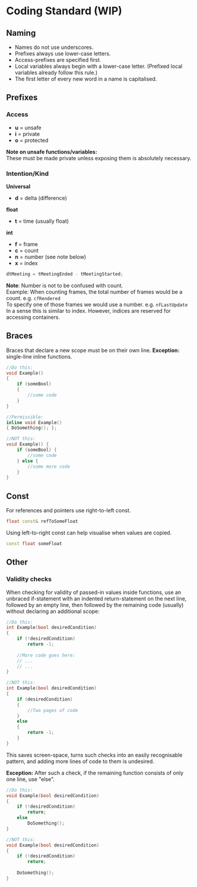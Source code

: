 # Coding Standard (WIP)

## Naming
- Names do not use underscores.
- Prefixes always use lower-case letters.
- Access-prefixes are specified first.
- Local variables always begin with a lower-case letter. (Prefixed local variables already follow this rule.) 
- The first letter of every new word in a name is capitalised.

## Prefixes

### Access
- **u** = unsafe
- **i** = private
- **o** = protected

**Note on unsafe functions/variables:**<br>
These must be made private unless exposing them is absolutely necessary.

### Intention/Kind
**Universal**
- **d** = delta (difference)

**float**
- **t** = time (usually float)

**int**
- **f** = frame
- **c** = count
- **n** = number (see note below)
- **x** = index

```C++
dtMeeting = tMeetingEnded - tMeetingStarted;
```

**Note**: Number is not to be confused with count.<br>
Example: When counting frames, the total number of frames would be a count. e.g. `cfRendered`<br>
To specify one of those frames we would use a number. e.g. `nfLastUpdate`<br>
In a sense this is similar to index. However, indices are reserved for accessing containers.

## Braces
Braces that declare a new scope must be on their own line. **Exception:** single-line inline functions.

```C++
//Do this:
void Example()
{
    if (someBool)
    {
        //some code
    }
}

//Permissible:
inline void Example()
{ DoSomething(); };

//NOT this:
void Example() {
    if (someBool) {
        //some code
    } else {
        //some more code
    }
}
```

## Const
For references and pointers use right-to-left const.

```C++
float const& refToSomeFloat
```

Using left-to-right const can help visualise when values are copied.

```C++
const float someFloat
```

## Other

### Validity checks
When checking for validity of passed-in values inside functions,
use an unbraced if-statement with an indented return-statement on the next line,
followed by an empty line, then followed by the remaining code (usually) without declaring an additional scope:

```C++
//Do this:
int Example(bool desiredCondition)
{
    if (!desiredCondition)
        return -1;
		
    //More code goes here:
    // ...
    // ...
}

//NOT this:
int Example(bool desiredCondition)
{
    if (desiredCondition)
    {
        //Two pages of code
    }
    else
    {
        return -1;
    }
}
```
This saves screen-space, turns such checks into an easily recognisable pattern, and adding more lines of code to them is undesired.

**Exception:** After such a check, if the remaining function consists of only one line, use "else".

```C++
//Do this:
void Example(bool desiredCondition)
{
    if (!desiredCondition)
        return;
    else
        DoSomething();
}

//NOT this:
void Example(bool desiredCondition)
{
    if (!desiredCondition)
        return;
		
    DoSomething();
}
```
